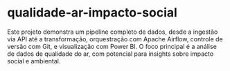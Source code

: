 # qualidade-ar-impacto-social
Este projeto demonstra um pipeline completo de dados, desde a ingestão via API até a transformação, orquestração com Apache Airflow, controle de versão com Git, e visualização com Power BI. O foco principal é a análise de dados de qualidade do ar, com potencial para insights sobre impacto social e ambiental.
